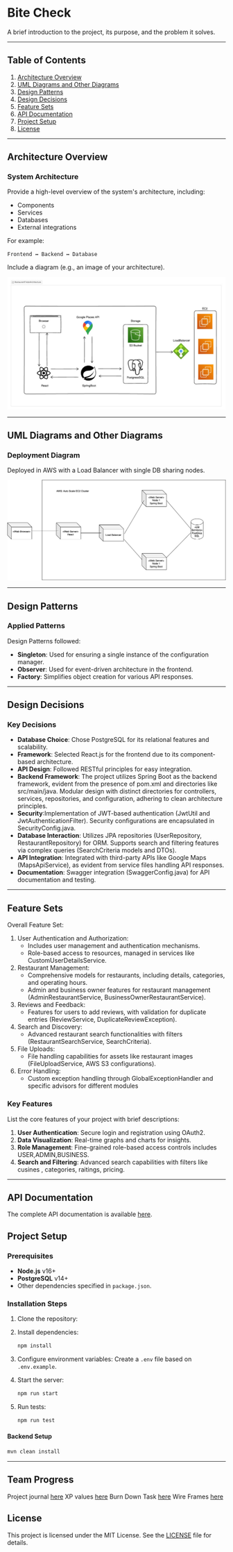 # Bite Check

A brief introduction to the project, its purpose, and the problem it solves.

---

## Table of Contents
1. [Architecture Overview](#architecture-overview)
2. [UML Diagrams and Other Diagrams](#uml-diagrams-and-other-diagrams)
3. [Design Patterns](#design-patterns)
4. [Design Decisions](#design-decisions)
5. [Feature Sets](#feature-sets)
6. [API Documentation](#api-documentation)
7. [Project Setup](#project-setup)
8. [License](#license)

---

## Architecture Overview

### System Architecture
Provide a high-level overview of the system's architecture, including:
- Components
- Services
- Databases
- External integrations

For example:

```plaintext
Frontend ↔ Backend ↔ Database
```

Include a diagram (e.g., an image of your architecture).

![System Architecture](./documentation/architecture_diagram.jpeg)

---

## UML Diagrams and Other Diagrams

### Deployment Diagram
Deployed in AWS with a Load Balancer with single DB sharing nodes. 

![Deployment Diagram](./documentation/deployment.drawio.jpg)

---

## Design Patterns

### Applied Patterns
Design Patterns followed:
- **Singleton**: Used for ensuring a single instance of the configuration manager.
- **Observer**: Used for event-driven architecture in the frontend.
- **Factory**: Simplifies object creation for various API responses.

---

## Design Decisions

### Key Decisions
- **Database Choice**: Chose PostgreSQL for its relational features and scalability.
- **Framework**: Selected React.js for the frontend due to its component-based architecture.
- **API Design**: Followed RESTful principles for easy integration.
- **Backend Framework**: The project utilizes Spring Boot as the backend framework, evident from the presence of pom.xml and directories like src/main/java. Modular design with distinct directories for controllers, services, repositories, and configuration, adhering to clean architecture principles.
- **Security**:Implementation of JWT-based authentication (JwtUtil and JwtAuthenticationFilter). Security configurations are encapsulated in SecurityConfig.java.
- **Database Interaction**: Utilizes JPA repositories (UserRepository, RestaurantRepository) for ORM. Supports search and filtering features via complex queries (SearchCriteria models and DTOs).
- **API Integration**: Integrated with third-party APIs like Google Maps (MapsApiService), as evident from service files handling API responses.
- **Documentation**: Swagger integration (SwaggerConfig.java) for API documentation and testing.



---

## Feature Sets
Overall Feature Set:
1. User Authentication and Authorization:
    * Includes user management and authentication mechanisms.
    * Role-based access to resources, managed in services like CustomUserDetailsService.
2. Restaurant Management:
    * Comprehensive models for restaurants, including details, categories, and operating hours.
    * Admin and business owner features for restaurant management (AdminRestaurantService, BusinessOwnerRestaurantService).
3. Reviews and Feedback:
    * Features for users to add reviews, with validation for duplicate entries (ReviewService, DuplicateReviewException).
4. Search and Discovery:
    * Advanced restaurant search functionalities with filters (RestaurantSearchService, SearchCriteria).
5. File Uploads:
    * File handling capabilities for assets like restaurant images (FileUploadService, AWS S3 configurations).
6. Error Handling:
    * Custom exception handling through GlobalExceptionHandler and specific advisors for different modules

### Key Features
List the core features of your project with brief descriptions:

1. **User Authentication**: Secure login and registration using OAuth2.
2. **Data Visualization**: Real-time graphs and charts for insights.
3. **Role Management**: Fine-grained role-based access controls includes USER,ADMIN,BUSINESS.
4. **Search and Filtering**: Advanced search capabilities with filters like cusines , categories, raitings, pricing.

---

## API Documentation

The complete API documentation is available [here](https://project-5587.postman.co/workspace/a96482d9-acfd-4cca-8858-0fc44fb2fe3b/documentation/40101678-aa931dee-5df7-416e-b580-167c656300af).

## Project Setup

### Prerequisites
- **Node.js** v16+
- **PostgreSQL** v14+
- Other dependencies specified in `package.json`.

### Installation Steps

1. Clone the repository:

2. Install dependencies:
   ```bash
   npm install
   ```

3. Configure environment variables:
   Create a `.env` file based on `.env.example`.

4. Start the server: 
   ```bash
   npm run start
   ```

5. Run tests:
   ```bash
   npm run test
   ```

#### Backend Setup
   ```bash
   mvn clean install
   ```
---

## Team Progress
Project journal [here](./documentation/ProjectJournal-202.pdf)
XP values [here](./documentation/XPvalues.pdf)
Burn Down Task [here](./documentation/202burn.pdf)
Wire Frames [here](./documentation/wireframes.png)
## License

This project is licensed under the MIT License. See the [LICENSE](LICENSE) file for details.
